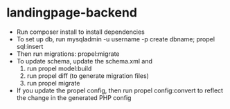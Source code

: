 landingpage-backend
===================

* Run composer install to install dependencies
* To set up db, run mysqladmin -u username -p create dbname; propel sql:insert
* Then run migrations: propel:migrate
* To update schema, update the schema.xml and
    1. run propel model:build
    2. run propel diff (to generate migration files)
    3. run propel migrate
* If you update the propel config, then run propel config:convert to reflect the change in the generated PHP config
